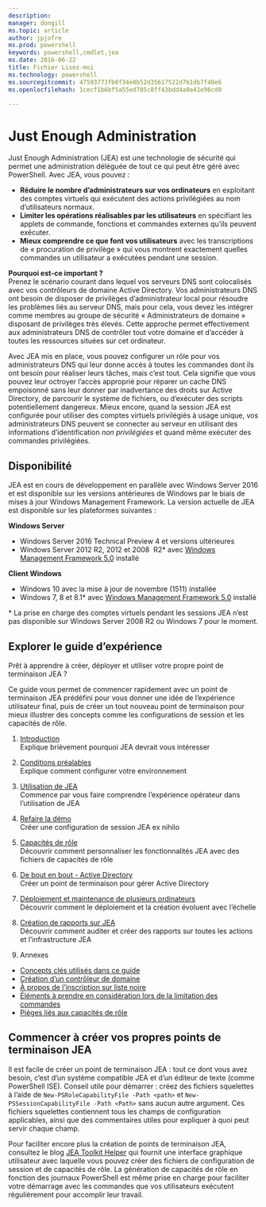 ```yaml
---
description: 
manager: dongill
ms.topic: article
author: jpjofre
ms.prod: powershell
keywords: powershell,cmdlet,jea
ms.date: 2016-06-22
title: Fichier Lisez-moi
ms.technology: powershell
ms.sourcegitcommit: 47593773fb0f34e0b52d35617522d7b1db7f48e6
ms.openlocfilehash: 1cecf1b6bf5a55ed785c8ff43bdd4a0a41e96cd0

---
```


# Just Enough Administration
Just Enough Administration (JEA) est une technologie de sécurité qui permet une administration déléguée de tout ce qui peut être géré avec PowerShell.
Avec JEA, vous pouvez :
- **Réduire le nombre d’administrateurs sur vos ordinateurs** en exploitant des comptes virtuels qui exécutent des actions privilégiées au nom d’utilisateurs normaux.
- **Limiter les opérations réalisables par les utilisateurs** en spécifiant les applets de commande, fonctions et commandes externes qu’ils peuvent exécuter.
- **Mieux comprendre ce que font vos utilisateurs** avec les transcriptions de « procuration de privilège » qui vous montrent exactement quelles commandes un utilisateur a exécutées pendant une session.

**Pourquoi est-ce important ?**  
Prenez le scénario courant dans lequel vos serveurs DNS sont colocalisés avec vos contrôleurs de domaine Active Directory.
Vos administrateurs DNS ont besoin de disposer de privilèges d’administrateur local pour résoudre les problèmes liés au serveur DNS, mais pour cela, vous devez les intégrer comme membres au groupe de sécurité « Administrateurs de domaine » disposant de privilèges très élevés.
Cette approche permet effectivement aux administrateurs DNS de contrôler tout votre domaine et d’accéder à toutes les ressources situées sur cet ordinateur.

Avec JEA mis en place, vous pouvez configurer un rôle pour vos administrateurs DNS qui leur donne accès à toutes les commandes dont ils ont besoin pour réaliser leurs tâches, mais c’est tout.
Cela signifie que vous pouvez leur octroyer l’accès approprié pour réparer un cache DNS empoisonné sans leur donner par inadvertance des droits sur Active Directory, de parcourir le système de fichiers, ou d’exécuter des scripts potentiellement dangereux.
Mieux encore, quand la session JEA est configurée pour utiliser des comptes virtuels privilégiés à usage unique, vos administrateurs DNS peuvent se connecter au serveur en utilisant des informations d’identification *non privilégiées* et quand même exécuter des commandes privilégiées.

## Disponibilité
JEA est en cours de développement en parallèle avec Windows Server 2016 et est disponible sur les versions antérieures de Windows par le biais de mises à jour Windows Management Framework.
La version actuelle de JEA est disponible sur les plateformes suivantes :

**Windows Server**
- Windows Server 2016 Technical Preview 4 et versions ultérieures
- Windows Server 2012 R2, 2012 et 2008  R2\* avec [Windows Management Framework 5.0](https://www.microsoft.com/en-us/download/details.aspx?id=50395) installé

**Client Windows**
- Windows 10 avec la mise à jour de novembre (1511) installée
- Windows 7, 8 et 8.1\* avec [Windows Management Framework 5.0](https://www.microsoft.com/en-us/download/details.aspx?id=50395) installé

\* La prise en charge des comptes virtuels pendant les sessions JEA n’est pas disponible sur Windows Server 2008 R2 ou Windows 7 pour le moment.


## Explorer le guide d’expérience
Prêt à apprendre à créer, déployer et utiliser votre propre point de terminaison JEA ?

Ce guide vous permet de commencer rapidement avec un point de terminaison JEA prédéfini pour vous donner une idée de l’expérience utilisateur final, puis de créer un tout nouveau point de terminaison pour mieux illustrer des concepts comme les configurations de session et les capacités de rôle.

1.  [Introduction](introduction.md)   
Explique brièvement pourquoi JEA devrait vous intéresser

2.  [Conditions préalables](prerequisites.md)  
Explique comment configurer votre environnement

3.  [Utilisation de JEA](using-jea.md)  
Commence par vous faire comprendre l’expérience opérateur dans l’utilisation de JEA

4.  [Refaire la démo](remake-the-demo-endpoint.md)  
Créer une configuration de session JEA ex nihilo

5.  [Capacités de rôle](role-capabilities.md)  
Découvrir comment personnaliser les fonctionnalités JEA avec des fichiers de capacités de rôle

6.  [De bout en bout - Active Directory](end-to-end---active-directory.md)  
Créer un point de terminaison pour gérer Active Directory

7.  [Déploiement et maintenance de plusieurs ordinateurs](multi-machine-deployment-and-maintenance.md)  
Découvrir comment le déploiement et la création évoluent avec l’échelle

8.  [Création de rapports sur JEA](reporting-on-jea.md)  
Découvrir comment auditer et créer des rapports sur toutes les actions et l’infrastructure JEA

9.  Annexes
  - [Concepts clés utilisés dans ce guide](key-concepts-used-throughout-this-guide.md)  
  -  [Création d’un contrôleur de domaine](creating-a-domain-controller.md)  
  -  [À propos de l’inscription sur liste noire](on-blacklisting.md)  
  -  [Éléments à prendre en considération lors de la limitation des commandes](considerations-when-limiting-commands.md)  
  -  [Pièges liés aux capacités de rôle](common-role-capability-pitfalls.md)

## Commencer à créer vos propres points de terminaison JEA
Il est facile de créer un point de terminaison JEA : tout ce dont vous avez besoin, c’est d’un système compatible JEA et d’un éditeur de texte (comme PowerShell ISE).
Conseil utile pour démarrer : créez des fichiers squelettes à l’aide de `New-PSRoleCapabilityFile -Path <path>` et `New-PSSessionCapabilityFile -Path <Path>` sans aucun autre argument.
Ces fichiers squelettes contiennent tous les champs de configuration applicables, ainsi que des commentaires utiles pour expliquer à quoi peut servir chaque champ.

Pour faciliter encore plus la création de points de terminaison JEA, consultez le blog [JEA Toolkit Helper](http://blogs.technet.com/b/privatecloud/archive/2015/12/20/introducing-the-updated-jea-helper-tool.aspx) qui fournit une interface graphique utilisateur avec laquelle vous pouvez créer des fichiers de configuration de session et de capacités de rôle.
La génération de capacités de rôle en fonction des journaux PowerShell est même prise en charge pour faciliter votre démarrage avec les commandes que vos utilisateurs exécutent régulièrement pour accomplir leur travail.




<!--HONumber=Jun16_HO4-->


